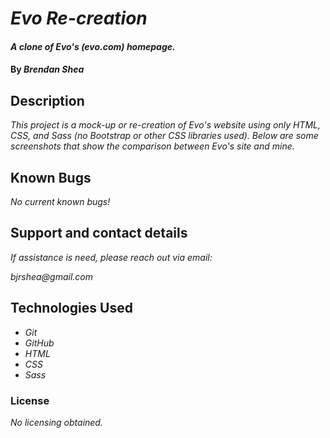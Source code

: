 # _Evo Re-creation_

#### _A clone of Evo's (evo.com) homepage._

#### By _**Brendan Shea**_

## Description

_This project is a mock-up or re-creation of Evo's website using only HTML, CSS, and Sass (no Bootstrap or other CSS libraries used). Below are some screenshots that show the comparison between Evo's site and mine._






## Known Bugs

_No current known bugs!_

## Support and contact details

_If assistance is need, please reach out via email:_

_bjrshea@gmail.com_

## Technologies Used

* _Git_
* _GitHub_
* _HTML_
* _CSS_
* _Sass_

### License

*No licensing obtained.*
